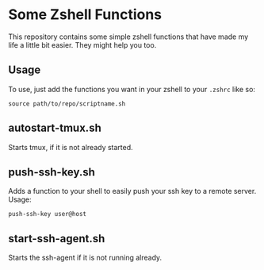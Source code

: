 Some Zshell Functions
=====================

This repository contains some simple zshell functions that have made my life a 
little bit easier. They might help you too.


Usage
-----

To use, just add the functions you want in your zshell to your `.zshrc` like so:

    source path/to/repo/scriptname.sh


autostart-tmux.sh
-----------------

Starts tmux, if it is not already started.


push-ssh-key.sh
---------------

Adds a function to your shell to easily push your ssh key to a remote server.
Usage:

    push-ssh-key user@host


start-ssh-agent.sh
------------------

Starts the ssh-agent if it is not running already.
